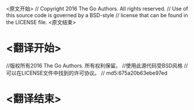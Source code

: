 
<原文开始>
// Copyright 2016 The Go Authors. All rights reserved.
// Use of this source code is governed by a BSD-style
// license that can be found in the LICENSE file.
<原文结束>

# <翻译开始>
//版权所有2016 The Go Authors. 所有权利保留。
//使用此源代码受BSD风格
//可以在LICENSE文件中找到的许可协议。
// md5:675a20b63ebe97ed
# <翻译结束>

